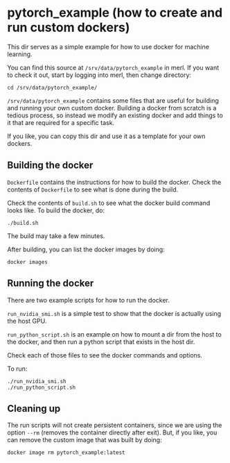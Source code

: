 # pytorch_example (how to create and run custom dockers)

This dir serves as a simple example for how to use docker for machine learning.

You can find this source at `/srv/data/pytorch_example` in merl. If you want to
check it out, start by logging into merl, then change directory:
```(bash)
cd /srv/data/pytorch_example/
```

`/srv/data/pytorch_example` contains some files that are useful for building and running
your own custom docker. Building a docker from scratch is a tedious process, so instead we
modify an existing docker and add things to it that are required for a specific task.

If you like, you can copy this dir and use it as a template for your own dockers.


## Building the docker

`Dockerfile` contains the instructions for how to build the docker.
Check the contents of `Dockerfile` to see what is done during the build.

Check the contents of `build.sh` to see what the docker build command looks like.
To build the docker, do:

```(bash)
./build.sh
```
The build may take a few minutes.

After building, you can list the docker images by doing:
```(bash)
docker images
```

## Running the docker

There are two example scripts for how to run the docker.

`run_nvidia_smi.sh` is a simple test to show that the docker is actually using the host GPU.

`run_python_script.sh` is an example on how to mount a dir from the host to the docker, and then run
a python script that exists in the host dir.

Check each of those files to see the docker commands and options.

To run:
```(bash)
./run_nvidia_smi.sh
./run_python_script.sh
```

## Cleaning up

The run scripts will not create persistent containers, since we are using the option `--rm`
(removes the container directly after exit). But, if you like, you can remove the custom image
that was built by doing:

```(bash)
docker image rm pytorch_example:latest
```

